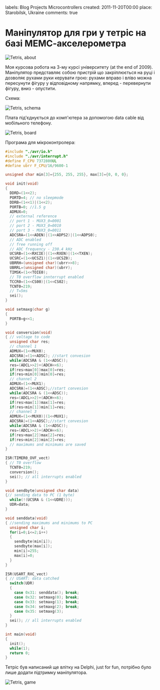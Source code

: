 labels: Blog
        Projects
        Microcontrollers
created: 2011-11-20T00:00
place: Starobilsk, Ukraine
comments: true

# Маніпулятор для гри у тетріс на базі МЕМС-акселерометра

![Tetris, about](tetris1.png)

Моя курсова робота на 3-му курсі університету (at the end of 2009). Маніпулятор представляє собою пристрій що закріплюється на руці і дозволяє рухами руки керувати грою: рухами вправо і вліво можна пересунути фігуру у відповідному напрямку, вперед - перевернути фігуру, вниз - опустити.

Схема:

![Tetris, schema](tetris2.png)

Плата під'єднується до комп'ютера за допомогою data cable від мобільного телефону.

![Tetris, board](tetris3.jpg)

Програма для мікроконтролера:

```c
#include "./avr/io.h"
#include "./avr/interrupt.h"
#define F_CPU 7372800UL
#define ubrr F_CPU/16/9600-1

unsigned char min[3]={255, 255, 255}, max[3]={0, 0, 0};

void init(void)
{
  DDRD=(1<<2);
  PORTD=4; // no sleepmode
  DDRB=(1<<1)|(1<<2);
  PORTB=0; //1.5 g
  ADMUX=0; 
  // external reference
  // port 1 - MUX3_0=0001
  // port 2 - MUX3_0=0010
  // port 3 - MUX3_0=0011
  ADCSRA=(1<<ADEN)|(1<<ADPS2)|(1<<ADPS0); 
  // ADC enabled
  // free running off
  // ADC frequency - 230.4 kHz
  UCSRB=(1<<RXCIE)|(1<<RXEN)|(1<<TXEN);
  UCSRC=(1<<UCSZ1)|(1<<UCSZ0);
  UBRRH=(unsigned char)(ubrr>>8);
  UBRRL=(unsigned char)(ubrr);
  TIMSK=(1<<TOIE0);
  // T0 overflow innterrupt enabled
  TCCR0=(1<<CS00)|(1<<CS02);
  TCNT0=219;
  // T=5ms
  sei();
}

void setmaxg(char g)
{
  PORTB=g<<1;
}

void conversion(void)
{ // voltage to code
  unsigned char res;
  // channel 1
  ADMUX=(1<<MUX0);
  ADCSRA|=(1<<ADSC); //start convesion
  while(ADCSRA & (1<<ADSC));
  res=(ADCL>>2)+(ADCH<<6);
  if(res>max[0])max[0]=res;
  if(res<min[0])min[0]=res;
  // channel 2
  ADMUX=(1<<MUX1);
  ADCSRA|=(1<<ADSC);//start convesion
  while(ADCSRA & (1<<ADSC));
  res=(ADCL>>2)+(ADCH<<6);
  if(res>max[1])max[1]=res;
  if(res<min[1])min[1]=res;
  // channel 3
  ADMUX=(1<<MUX0)|(1<<MUX1);
  ADCSRA|=(1<<ADSC);//start convesion
  while(ADCSRA & (1<<ADSC));
  res=(ADCL>>2)+(ADCH<<6);
  if(res>max[2])max[2]=res;
  if(res<min[2])min[2]=res;
  // maximums and minimums are saved
}

ISR(TIMER0_OVF_vect)
{ // T0 overflow
  TCNT0=219;
  conversion();
  sei(); // all interrupts enabled
}

void sendbyte(unsigned char data)
{// sending data to PC (1 byte)
  while(!(UCSRA & (1<<UDRE)));
  UDR=data;
}

void senddata(void)
{ //sending maximums and minimums to PC
  unsigned char i;
  for(i=0;i<=2;i++)
  {  
    sendbyte(min[i]);
    sendbyte(max[i]);
    min[i]=255;
    max[i]=0;
  }
}

ISR(USART_RXC_vect)
{ // USART: data catched
  switch(UDR)
  {
    case 0x31: senddata(); break;
    case 0x32: setmaxg(0); break;
    case 0x33: setmaxg(1); break;
    case 0x34: setmaxg(2); break;
    case 0x35: setmaxg(3);
  }
  sei(); // all interrupts enabled
}

int main(void)
{
  init(); 
  while(1);
  return 0;
}
```

Тетріс був написаний ще влітку на Delphi, just for fun, потрібно було лише додати підтримку маніпулятора.

![Tetris, game](tetris4.png)
